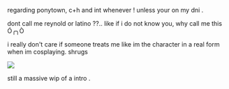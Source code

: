 regarding ponytown, c+h and int whenever ! unless your on my dni .

dont call me reynold or latino ??..  like if i do not know you, why call me this Ó⁠╭⁠╮⁠Ò

i really don't care if someone treats me like im the character in a real form when im cosplaying. shrugs

![](https://komarev.com/ghpvc/?username=climberthemannequin&color=green)

still a massive wip of a intro .
